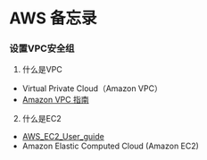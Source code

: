 # AWS 备忘录

### 设置VPC安全组
1. 什么是VPC
  -  Virtual Private Cloud（Amazon VPC）
  - [Amazon VPC 指南](https://docs.aws.amazon.com/zh_cn/vpc/latest/userguide/what-is-amazon-vpc.html)

2. 什么是EC2
  - [AWS_EC2_User_guide](https://docs.aws.amazon.com/zh_cn/AWSEC2/latest/UserGuide/concepts.html)
  - Amazon Elastic Computed Cloud (Amazon EC2)